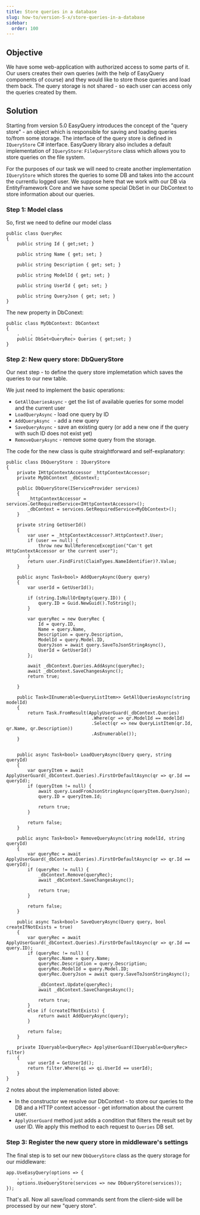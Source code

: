 ```yaml
---
title: Store queries in a database
slug: how-to/version-5-x/store-queries-in-a-database
sidebar:
  order: 100
---
```


## Objective

We have some web-application with authorized access to some parts of it. Our users creates their own queries (with the help of EasyQuery components of course) and they would like to store those queries and load them back. The query storage is not shared - so each user can access only the queries created by them.

## Solution

Starting from version 5.0 EasyQuery introduces the concept of the "query store" - an object which is responsible for saving and loading queries to/from some storage. The interface of the query store is defined in `IQueryStore` C# interface. EasyQuery library also includes a default implementation of `IQueryStore`: `FileQueryStore` class which allows you to store queries on the file system.

For the purposes of our task we will need to create another implementation `IQueryStore` which stores the queries to some DB and takes into the account the currentlu logged user. We suppose here that we work with our DB via EntityFramework Core and we have some special DbSet in our DbContext to store information about our queries.

### Step 1: Model class

So, first we need to define our model class

```
public class QueryRec
{
	public string Id { get;set; }
	
	public string Name { get; set; }
	
    public string Description { get; set; }

    public string ModelId { get; set; }

    public string UserId { get; set; }

    public string QueryJson { get; set; }
}
```


The new property in  DbConext:

```
public class MyDbContext: DbContext
{
    .    .    .    .    .    .
	public DbSet<QueryRec> Queries { get;set; }
}
```


### Step 2: New query store: DbQueryStore

Our next step - to define the query store implemetation which saves the queries to our new table.

 We just need to implement the basic operations:
 
 - `GetAllQueriesAsync` - get the list of available queries for some model and the current user
 - `LoadQueryAsync` - load one query by ID
 - `AddQueryAsync ` - add a new query
 - `SaveQueryAsync` - save an existing query (or add a new one if the query with such ID does not exist yet)
 - `RemoveQueryAsync` - remove some query from the storage.


The code for the new class is quite straightforward and self-explanatory:

```
public class DbQueryStore : IQueryStore
{
    private IHttpContextAccessor _httpContextAccessor;
    private MyDbContext _dbContext;

    public DbQueryStore(IServiceProvider services)
    {
        _httpContextAccessor = services.GetRequiredService<IHttpContextAccessor>();
        _dbContext = services.GetRequiredService<MyDbContext>();
    }

    private string GetUserId()
    {
        var user = _httpContextAccessor?.HttpContext?.User;
        if (user == null) {
            throw new NullReferenceException("Can't get HttpContextAccessor or the current user");
        }
        return user.FindFirst(ClaimTypes.NameIdentifier)?.Value;
    }

    public async Task<bool> AddQueryAsync(Query query)
    {
        var userId = GetUserId();

        if (string.IsNullOrEmpty(query.ID)) {
            query.ID = Guid.NewGuid().ToString();
        }

        var queryRec = new QueryRec {
            Id = query.ID,
            Name = query.Name,
            Description = query.Description,
            ModelId = query.Model.ID,
            QueryJson = await query.SaveToJsonStringAsync(),
            UserId = GetUserId()
        };

        await _dbContext.Queries.AddAsync(queryRec);
        await _dbContext.SaveChangesAsync();
        return true;

    }

    public Task<IEnumerable<QueryListItem>> GetAllQueriesAsync(string modelId)
    {
        return Task.FromResult(ApplyUserGuard(_dbContext.Queries)
                                .Where(qr => qr.ModelId == modelId)
                                .Select(qr => new QueryListItem(qr.Id, qr.Name, qr.Description))
                                .AsEnumerable());
    }


    public async Task<bool> LoadQueryAsync(Query query, string queryId)
    {
        var queryItem = await ApplyUserGuard(_dbContext.Queries).FirstOrDefaultAsync(qr => qr.Id == queryId);
        if (queryItem != null) {
            await query.LoadFromJsonStringAsync(queryItem.QueryJson);
            query.ID = queryItem.Id;

            return true;
        }

        return false;
    }

    public async Task<bool> RemoveQueryAsync(string modelId, string queryId)
    {
        var queryRec = await ApplyUserGuard(_dbContext.Queries).FirstOrDefaultAsync(qr => qr.Id == queryId);
        if (queryRec != null) {
            _dbContext.Remove(queryRec);
            await _dbContext.SaveChangesAsync();

            return true;
        }

        return false;
    }

    public async Task<bool> SaveQueryAsync(Query query, bool createIfNotExists = true)
    {
        var queryRec = await ApplyUserGuard(_dbContext.Queries).FirstOrDefaultAsync(qr => qr.Id == query.ID);
        if (queryRec != null) {
            queryRec.Name = query.Name;
            queryRec.Description = query.Description;
            queryRec.ModelId = query.Model.ID;
            queryRec.QueryJson = await query.SaveToJsonStringAsync();

            _dbContext.Update(queryRec);
            await _dbContext.SaveChangesAsync();

            return true;
        }
        else if (createIfNotExists) {
            return await AddQueryAsync(query);
        }

        return false;
    }

    private IQueryable<QueryRec> ApplyUserGuard(IQueryable<QueryRec> filter)
    {
        var userId = GetUserId();
        return filter.Where(qi => qi.UserId == userId);
    }
}
```

2 notes about the implemenation listed above:

 - In the constructor we resolve our DbContext - to store our queries to the DB and a HTTP context accessor - get information about the current user.
 - `ApplyUserGuard` method just adds a condition that filters the result set by user ID. We apply this method to each request to `Queries` DB set.


### Step 3: Register the new query store in middleware's settings

The final step is to set our new `DbQueryStore` class as the query storage for our middleware:

```
app.UseEasyQuery(options => {
    .    .    .    .    .
    options.UseQueryStore(services => new DbQueryStore(services));
});
```

That's all. Now all save/load commands sent from the client-side will be processed by our new "query store".
